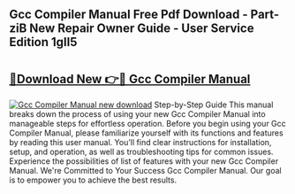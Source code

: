 ## Gcc Compiler Manual Free Pdf Download - Part-ziB New Repair Owner Guide - User Service Edition 1gIl5

# <h2><a href="http://bc36453.oget.top/?id=Gcc+Compiler+Manual">🔗Download New 👉🔴 Gcc Compiler Manual</a></h2>

[![Gcc Compiler Manual new download](https://i.imgur.com/5g1atiW.png)](http://bc36453.oget.top/?id=Gcc+Compiler+Manual)
Step-by-Step Guide This manual breaks down the process of using your new Gcc Compiler Manual into manageable steps for effortless operation. Before you begin using your Gcc Compiler Manual, please familiarize yourself with its functions and features by reading this user manual. You'll find clear instructions for installation, setup, and operation, as well as troubleshooting tips for common issues. Experience the possibilities of list of features with your new Gcc Compiler Manual. We're Committed to Your Success Gcc Compiler Manual. Our goal is to empower you to achieve the best results.
